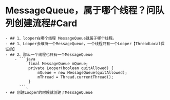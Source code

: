 # MessageQueue，属于哪个线程？问队列创建流程#Card
	- ## 1、looper在哪个线程 MessageQueue就属于哪个线程。
	- ## 1、Looper会维持一个MessageQueue，一个线程只有一个Looper【ThreadLocal保证的】
	- ## 2、那么一个线程也只有一个MessageQueue
		- ```java
		      final MessageQueue mQueue;
		      private Looper(boolean quitAllowed) {
		          mQueue = new MessageQueue(quitAllowed);
		          mThread = Thread.currentThread();
		      }
		  ```、
	- ## 创建Looper的时候就创建了MessageQueue